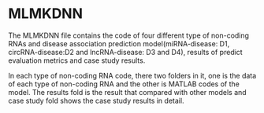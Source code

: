 # MLMKDNN

The MLMKDNN file contains the code of four different type of non-coding RNAs and disease association prediction model(miRNA-disease: D1, circRNA-disease:D2 and lncRNA-disease: D3 and D4), results of predict evaluation metrics and case study results.

In each type of non-coding RNA code, there two folders in it, one is the data of each type of non-coding RNA and the other is MATLAB codes of the model. The results fold is the result that compared with other models and case study fold shows the case study results in detail.

